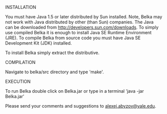 INSTALLATION

You must have Java 1.5 or later distributed by Sun installed. Note, Belka may not work with Java distributed by other (than Sun) companies. The Java can be downloaded from http://developers.sun.com/downloads. To simply use compiled Belka it is enough to install Java SE Runtime Environment (JRE). To compile Belka from source code you must have Java SE Development Kit (JDK) installed.

To install Belka simply extract the distributive.


COMPILATION

Navigate to belka/src directory and type 'make'.



EXECUTION

To run Belka double click on Belka.jar or type in a terminal 
'java -jar Belka.jar'




Please send your comments and suggestions to alexej.abyzov@yale.edu.
